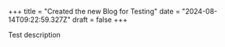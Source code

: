 +++
title = "Created the new Blog for Testing"
date = "2024-08-14T09:22:59.327Z"
draft = false
+++

  Test description
        
